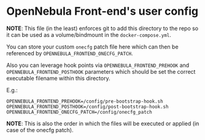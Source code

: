# OpenNebula Front-end's user config

**NOTE**:
  This file (in the least) enforces git to add this directory to the repo so it can be used as a volume/bindmount in the `docker-compose.yml`.

You can store your custom `onecfg` patch file here which can then be referenced by `OPENNEBULA_FRONTEND_ONECFG_PATCH`.

Also you can leverage hook points via `OPENNEBULA_FRONTEND_PREHOOK` and `OPENNEBULA_FRONTEND_POSTHOOK` parameters which should be set the correct executable filename within this directory.

E.g.:

```
OPENNEBULA_FRONTEND_PREHOOK=/config/pre-bootstrap-hook.sh
OPENNEBULA_FRONTEND_POSTHOOK=/config/post-bootstrap-hook.sh
OPENNEBULA_FRONTEND_ONECFG_PATCH=/config/onecfg_patch
```

**NOTE**:
  This is also the order in which the files will be executed or applied (in case of the onecfg patch).

